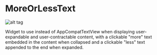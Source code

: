 # MoreOrLessText

![alt tag](moreorlesstext-sample-device.gif)

Widget to use instead of AppCompatTextView when displaying user-expandable and user-contractable
content, with a clickable "more" text embedded in the content when collapsed and a clickable "less" 
text appended to the end when expanded.

